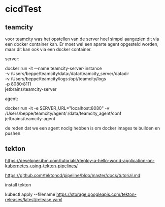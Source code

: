 # cicdTest


## teamcity

voor teamcity was het opstellen van de server heel simpel aangezien dit via een docker container kan.
Er moet wel een aparte agent opgesteld worden, maar dit kan ook via een docker container.

server:

docker run -it --name teamcity-server-instance \
-v /Users/beppe/teamcity/data:/data/teamcity_server/datadir \
-v /Users/beppe/teamcity/logs:/opt/teamcity/logs \
-p 8080:8111 \
jetbrains/teamcity-server

agent:

docker run -it -e SERVER_URL="localhost:8080" -v /Users/beppe/teamcity/agent/:/data/teamcity_agent/conf jetbrains/teamcity-agent

de reden dat we een agent nodig hebben is om docker images te builden en pushen. 




## tekton

https://developer.ibm.com/tutorials/deploy-a-hello-world-application-on-kubernetes-using-tekton-pipelines/

https://github.com/tektoncd/pipeline/blob/master/docs/tutorial.md

install tekton

kubectl apply --filename https://storage.googleapis.com/tekton-releases/latest/release.yaml


